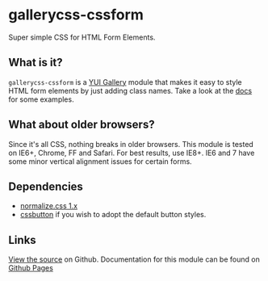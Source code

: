 gallerycss-cssform
===============

Super simple CSS for HTML Form Elements. 


What is it?
-----------

`gallerycss-cssform` is a [YUI Gallery](http://yuilibrary.com/gallery/) module that makes it easy to style HTML form elements by just adding class names. Take a look at the [docs](http://tilomitra.github.com/cssforms/) for some examples.


What about older browsers?
--------------------------

Since it's all CSS, nothing breaks in older browsers. This module is tested on IE6+, Chrome, FF and Safari. For best results, use IE8+. IE6 and 7 have some minor vertical alignment issues for certain forms.


Dependencies
------------

* [normalize.css 1.x](http://necolas.github.com/normalize.css/)
* [cssbutton](http://yuilibrary.com/yui/docs/button/#usecssbutton) if you wish to adopt the default button styles.

Links
-----

[View the source](https://github.com/tilomitra/cssforms/) on Github. Documentation for this module can be found on [Github Pages](http://tilomitra.github.com/cssforms/)

